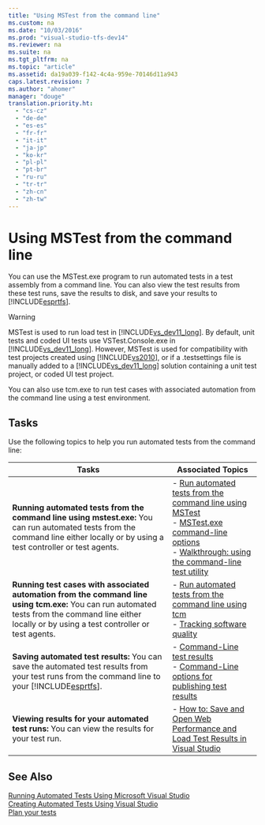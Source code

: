 ```yaml
---
title: "Using MSTest from the command line"
ms.custom: na
ms.date: "10/03/2016"
ms.prod: "visual-studio-tfs-dev14"
ms.reviewer: na
ms.suite: na
ms.tgt_pltfrm: na
ms.topic: "article"
ms.assetid: da19a039-f142-4c4a-959e-70146d11a943
caps.latest.revision: 7
ms.author: "ahomer"
manager: "douge"
translation.priority.ht: 
  - "cs-cz"
  - "de-de"
  - "es-es"
  - "fr-fr"
  - "it-it"
  - "ja-jp"
  - "ko-kr"
  - "pl-pl"
  - "pt-br"
  - "ru-ru"
  - "tr-tr"
  - "zh-cn"
  - "zh-tw"
---
```

# Using MSTest from the command line
You can use the MSTest.exe program to run automated tests in a test assembly from a command line. You can also view the test results from these test runs, save the results to disk, and save your results to [!INCLUDE[esprtfs](../dv_TeamTestALM/includes/esprtfs_md.md)].  
  
> [!WARNING]
>  MSTest is used to run load test in [!INCLUDE[vs_dev11_long](../dv_TeamTestALM/includes/vs_dev11_long_md.md)]. By default, unit tests and coded UI tests use VSTest.Console.exe in [!INCLUDE[vs_dev11_long](../dv_TeamTestALM/includes/vs_dev11_long_md.md)]. However, MSTest is used for compatibility with test projects created using [!INCLUDE[vs2010](../dv_TeamTestALM/includes/vs2010_md.md)], or if a .testsettings file is manually added to a [!INCLUDE[vs_dev11_long](../dv_TeamTestALM/includes/vs_dev11_long_md.md)] solution containing a unit test project, or coded UI test project.  
  
 You can also use tcm.exe to run test cases with associated automation from the command line using a test environment.  
  
## Tasks  
 Use the following topics to help you run automated tests from the command line:  
  
|Tasks|Associated Topics|  
|-----------|-----------------------|  
|**Running automated tests from the command line using mstest.exe:** You can run automated tests from the command line either locally or by using a test controller or test agents.|-   [Run automated tests from the command line using MSTest](../dv_TeamTestALM/run-automated-tests-from-the-command-line-using-mstest.md)<br />-   [MSTest.exe command-line options](../dv_TeamTestALM/mstest.exe-command-line-options.md)<br />-   [Walkthrough: using the command-line test utility](../dv_TeamTestALM/walkthrough--using-the-command-line-test-utility.md)|  
|**Running test cases with associated automation from the command line using tcm.exe:** You can run automated tests from the command line either locally or by using a test controller or test agents.|-   [Run automated tests from the command line using tcm](../dv_TeamTestALM/run-automated-tests-from-the-command-line-using-tcm.md)<br />-   [Tracking software quality](../dv_TeamTestALM/tracking-software-quality.md)|  
|**Saving automated test results:** You can save the automated test results from your test runs from the command line to your [!INCLUDE[esprtfs](../dv_TeamTestALM/includes/esprtfs_md.md)].|-   [Command-Line test results](../dv_TeamTestALM/command-line-test-results.md)<br />-   [Command-Line options for publishing test results](../dv_TeamTestALM/command-line-options-for-publishing-test-results.md)|  
|**Viewing results for your automated test runs:** You can view the results for your test run.|-   [How to: Save and Open Web Performance and Load Test Results in Visual Studio](../dv_TeamTestALM/how-to--save-and-open-web-performance-and-load-test-results-in-visual-studio.md)|  
  
## See Also  
 [Running Automated Tests Using Microsoft Visual Studio](../dv_TeamTestALM/running-automated-tests-using-microsoft-visual-studio.md)   
 [Creating Automated Tests Using Visual Studio](../dv_TeamTestALM/creating-automated-tests-using-visual-studio.md)   
 [Plan your tests](../dv_TeamTestALM/planning-manual-tests-using-the-web-portal.md)